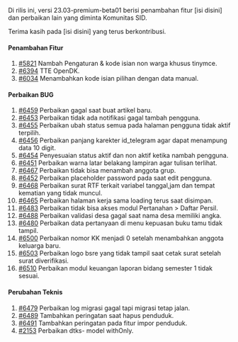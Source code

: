 Di rilis ini, versi 23.03-premium-beta01 berisi penambahan fitur [isi disini] dan perbaikan lain yang diminta Komunitas SID.

Terima kasih pada [isi disini] yang terus berkontribusi.

#### Penambahan Fitur

1. [#5821](https://github.com/OpenSID/OpenSID/issues/5821) Nambah Pengaturan & kode isian non warga khusus tinymce.
2. [#6394](https://github.com/OpenSID/OpenSID/issues/6394) TTE OpenDK.
3. [#6034](https://github.com/OpenSID/OpenSID/issues/6034) Menambahkan kode isian pilihan dengan data manual.

#### Perbaikan BUG

1. [#6459](https://github.com/OpenSID/OpenSID/issues/6459) Perbaikan gagal saat buat artikel baru.
2. [#6453](https://github.com/OpenSID/OpenSID/issues/6453) Perbaikan tidak ada notifikasi gagal tambah pengguna.
3. [#6455](https://github.com/OpenSID/OpenSID/issues/6455) Perbaikan ubah status semua pada halaman pengguna tidak aktif terpilih.
4. [#6456](https://github.com/OpenSID/OpenSID/issues/6456) Perbaikan panjang karekter id_telegram agar dapat menampung data 10 digit.
5. [#6454](https://github.com/OpenSID/OpenSID/issues/6454) Penyesuaian status aktif dan non aktif ketika nambah pengguna.
6. [#6451](https://github.com/OpenSID/OpenSID/issues/6451) Perbaikan warna latar belakang lampiran agar tulisan terlihat.
7. [#6467](https://github.com/OpenSID/OpenSID/issues/6467) Perbaikan tidak bisa menambah anggota grup.
8. [#6452](https://github.com/OpenSID/OpenSID/issues/6452) Perbaikan placeholder password pada saat edit pengguna.
9. [#6468](https://github.com/OpenSID/OpenSID/issues/6468) Perbaikan surat RTF terkait variabel tanggal,jam dan tempat kematian yang tidak muncul.
10. [#6465](https://github.com/OpenSID/OpenSID/issues/6465) Perbaikan halaman kerja sama loading terus saat disimpan.
11. [#6483](https://github.com/OpenSID/OpenSID/issues/6483) Perbaikan tidak bisa akses modul Pertanahan > Daftar Persil.
12. [#6488](https://github.com/OpenSID/OpenSID/issues/6488) Perbaikan validasi desa gagal saat nama desa memiliki angka.
13. [#6480](https://github.com/OpenSID/OpenSID/issues/6480) Perbaikan data pertanyaan di menu kepuasan buku tamu tidak tampil.
14. [#6500](https://github.com/OpenSID/OpenSID/issues/6500) Perbaikan nomor KK menjadi 0 setelah menambahkan anggota keluarga baru.
15. [#6503](https://github.com/OpenSID/OpenSID/issues/6503) Perbaikan logo bsre yang tidak tampil saat cetak surat setelah surat diverifikasi.
16. [#6510](https://github.com/OpenSID/OpenSID/issues/6510) Perbaikan modul keuangan laporan bidang semester 1 tidak sesuai.

#### Perubahan Teknis

1. [#6479](https://github.com/OpenSID/OpenSID/issues/6479) Perbaikan log migrasi gagal tapi migrasi tetap jalan.
2. [#6489](https://github.com/OpenSID/OpenSID/issues/6489) Tambahkan peringatan saat hapus penduduk.
3. [#6491](https://github.com/OpenSID/OpenSID/issues/6491) Tambahkan peringatan pada fitur impor penduduk.
4. [#2153](https://github.com/OpenSID/premium/issues/2153) Perbaikan dtks- model withOnly.
